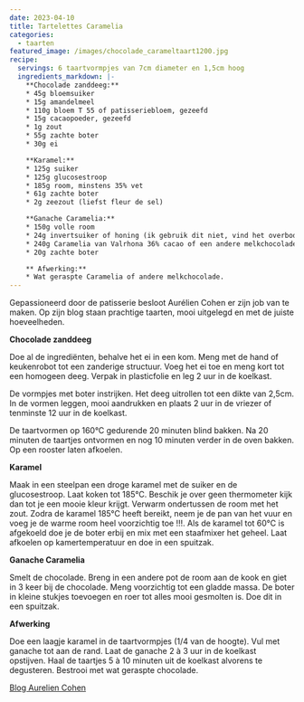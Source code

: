 ```yaml
---
date: 2023-04-10
title: Tartelettes Caramelia
categories:
  - taarten
featured_image: /images/chocolade_carameltaart1200.jpg
recipe:
  servings: 6 taartvormpjes van 7cm diameter en 1,5cm hoog
  ingredients_markdown: |-
    **Chocolade zanddeeg:**
    * 45g bloemsuiker
    * 15g amandelmeel
    * 110g bloem T 55 of patisseriebloem, gezeefd
    * 15g cacaopoeder, gezeefd
    * 1g zout
    * 55g zachte boter
    * 30g ei

    **Karamel:**
    * 125g suiker
    * 125g glucosestroop
    * 185g room, minstens 35% vet
    * 61g zachte boter
    * 2g zeezout (liefst fleur de sel) 

    **Ganache Caramelia:**
    * 150g volle room
    * 24g invertsuiker of honing (ik gebruik dit niet, vind het overbodig)
    * 240g Caramelia van Valrhona 36% cacao of een andere melkchocolade liefst met karamelsmaak)
    * 20g zachte boter

    ** Afwerking:**
    * Wat geraspte Caramelia of andere melkchocolade.
---
```

Gepassioneerd door de patisserie besloot Aurélien Cohen er zijn job van te maken.
Op zijn blog staan prachtige taarten, mooi uitgelegd en met de juiste hoeveelheden.

<!--more-->

**Chocolade zanddeeg**

Doe al de ingrediënten, behalve het ei in een kom.
Meng met de hand of keukenrobot tot een zanderige structuur.
Voeg het ei toe en meng kort tot een homogeen deeg.
Verpak in plasticfolie en leg 2 uur in de koelkast.
 
De vormpjes met boter instrijken. Het deeg uitrollen tot een dikte van 2,5cm. In de vormen leggen, mooi aandrukken en plaats 2 uur in de vriezer of tenminste 12 uur in de koelkast.

De taartvormen op 160°C gedurende 20 minuten blind bakken.
Na 20 minuten de taartjes ontvormen en nog 10 minuten verder in de oven bakken.
Op een rooster laten afkoelen.

**Karamel**

Maak in een steelpan een droge karamel met de suiker en de glucosestroop. Laat koken tot 185°C. Beschik je over geen thermometer kijk dan tot je een mooie kleur krijgt.
Verwarm ondertussen de room met het zout. Zodra de karamel 185°C heeft bereikt, neem je de pan van het vuur en voeg je de warme room heel voorzichtig toe !!!.
Als de karamel tot 60°C is afgekoeld doe je de boter erbij en mix met een staafmixer het geheel. Laat afkoelen op kamertemperatuur en doe in een spuitzak.

**Ganache Caramelia**

Smelt de chocolade.
Breng in een andere pot de room aan de kook en giet in 3 keer bij de chocolade.
Meng voorzichtig tot een gladde massa.
De boter in kleine stukjes toevoegen en roer tot alles mooi gesmolten is.
Doe dit in een spuitzak.

**Afwerking**

Doe een laagje karamel in de taartvormpjes (1/4 van de hoogte).
Vul met ganache tot aan de rand.
Laat de ganache 2 à 3 uur in de koelkast opstijven.
Haal de taartjes 5 à 10 minuten uit de koelkast alvorens te degusteren.
Bestrooi met wat geraspte chocolade.

[Blog Aurelien Cohen](https://www.aureliencohen.fr/recettes/)

